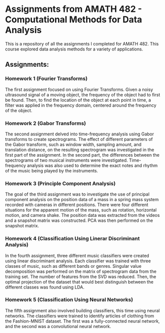 # Assignments from AMATH 482 - Computational Methods for Data Analysis

This is a repository of all the assignments I completed for AMATH 482. This course explored data analysis methods for a variety of applications.

## Assignments:
### Homework 1 (Fourier Transforms)
The first assignment focused on using Fourier Transforms. Given a noisy ultrasound signal of a moving object, the frequency of the object had to first be found. Then, to find the location of the object at each point in time, a filter was applied in the frequency domain, centered around the frequency of the object.

### Homework 2 (Gabor Transforms)
The second assignment delved into time-frequency analysis using Gabor transforms to create spectrograms. The effect of different parameters of the Gabor transform, such as window width, sampling amount, and translation distance, on the resulting spectrogram was investigated in the first part of the assignment. In the second part, the differences between the spectrograms of two musical instruments were investigated. Time-frequency analysis was also used to determine the exact notes and rhythm of the music being played by the instruments.

### Homework 3 (Principle Component Analysis)
The goal of the third assignment was to investigate the use of principal component analysis on the position data of a mass in a spring mass system recorded with cameras in different positions. There were four different situations for the apparent motion of the mass, such as rotation, horizontal motion, and camera shake. The position data was extracted from the videos and a snapshot matrix was constructed. PCA was then performed on the snapshot matrix.

### Homework 4 (Classification Using Linerar Discriminant Analysis)
In the fourth assignment, three different music classifiers were created using linear discriminant analysis. Each classifier was trained with three classes of music, such as different bands or genres. Singular value decomposition was performed on the matrix of spectrogram data from the training set. The number of features from the SVD was reduced. Then, the optimal projection of the dataset that would best distinguish between the different classes was found using LDA.

### Homework 5 (Classification Using Neural Networks)
The fifth assignment also involved building classifiers, this time using neural networks. The classifiers were trained to identify articles of clothing from the Fashion-MNIST dataset. The first was a fully-connected neural network, and the second was a convolutional neural network. 
